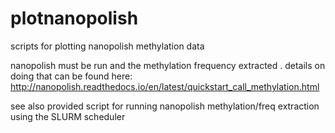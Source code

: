 # plotnanopolish
scripts for plotting nanopolish methylation data 


nanopolish must be run and the methylation frequency extracted .
 details on doing that can be found here:
 http://nanopolish.readthedocs.io/en/latest/quickstart_call_methylation.html
 
 see also provided script for running nanopolish methylation/freq extraction using the SLURM scheduler 
 
